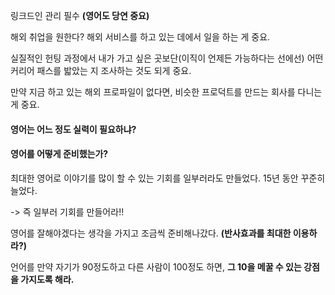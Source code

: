 링크드인 관리 필수 **(영어도 당연 중요)** 

해외 취업을 원한다? 해외 서비스를 하고 있는 데에서 일을 하는 게 중요.

실질적인 헌팅 과정에서 내가 가고 싶은 곳보단(이직이 언제든 가능하다는 선에선) 어떤 커리어 패스를 밟았는 지 조사하는 것도 되게 중요. 

만약 지금 하고 있는 해외 프로파일이 없다면, 비슷한 프로덕트를 만드는 회사를 다니는 게 중요.

#### 영어는 어느 정도 실력이 필요하냐? 



#### 영어를 어떻게 준비했는가?

최대한 영어로 이야기를 많이 할 수 있는 기회를 일부러라도 만들었다. 15년 동안 꾸준히 늘었다.

-> 즉 일부러 기회를 만들어라!!

 영어를 잘해야겠다는 생각을 가지고 조금씩 준비해나갔다. **(반사효과를 최대한 이용하라?)** 

언어를 만약 자기가 90정도하고 다른 사람이 100정도 하면, **그 10을 메꿀 수 있는 강점을 가지도록 해라.**



